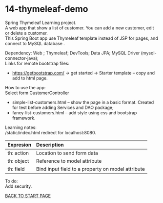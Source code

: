# 14-thymeleaf-demo
Spring Thymeleaf Learning project.  
A web app that show a list of customer. You can add a new customer, edit or delete a customer.  
This Spring Boot  app use Thymeleaf template instead of JSP for pages, and connect to MySQL database .  
  

Dependency: Web ; Thymeleaf; DevTools; Data JPA;  MySQL Driver (mysql-connector-java);  
Links for remote bootstrap files:  
  - https://getbootstrap.com/		-> get started -> Starter template – copy and add to html page.  
  
How to use the app:  
Select form CustomerController  
  - simple-list-customers.html – show the page in a basic format. Created for test before adding Services and DAO package;
  - fancy-list-customers.html – add style using css and bootstrap framework.
  
  
 Learning notes:  
 /static/index.html  redirect for localhost:8080.    
 
 | Expresion | Description                                        |
| :----------|:---------------------------------------------------|
| th: action | Location to send form data                         |
| th: object | Reference to model attribute                       |
| th: field  | Bind input field to  a property on model attribute | 
   
     
To do:  
Add security.  
  
  
  
[BACK TO START PAGE](https://github.com/FlorescuAndrei/Start.git) 

 
